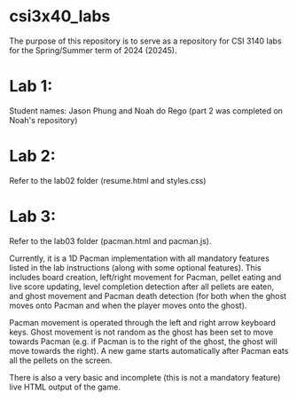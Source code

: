 # csi3x40_labs
The purpose of this repository is to serve as a repository for CSI 3140 labs for the Spring/Summer term of 2024 (20245).

# Lab 1:
Student names: Jason Phung and Noah do Rego (part 2 was completed on Noah's repository)

# Lab 2:
Refer to the lab02 folder (resume.html and styles.css)

# Lab 3:
Refer to the lab03 folder (pacman.html and pacman.js).

Currently, it is a 1D Pacman implementation with all mandatory features listed in the lab instructions (along with some optional features). This includes board creation, left/right movement for Pacman, pellet eating and live score updating, level completion detection after all pellets are eaten, and ghost movement and Pacman death detection (for both when the ghost moves onto Pacman and when the player moves onto the ghost).

Pacman movement is operated through the left and right arrow keyboard keys. Ghost movement is not random as the ghost has been set to move towards Pacman (e.g. if Pacman is to the right of the ghost, the ghost will move towards the right). A new game starts automatically after Pacman eats all the pellets on the screen.

There is also a very basic and incomplete (this is not a mandatory feature) live HTML output of the game.
